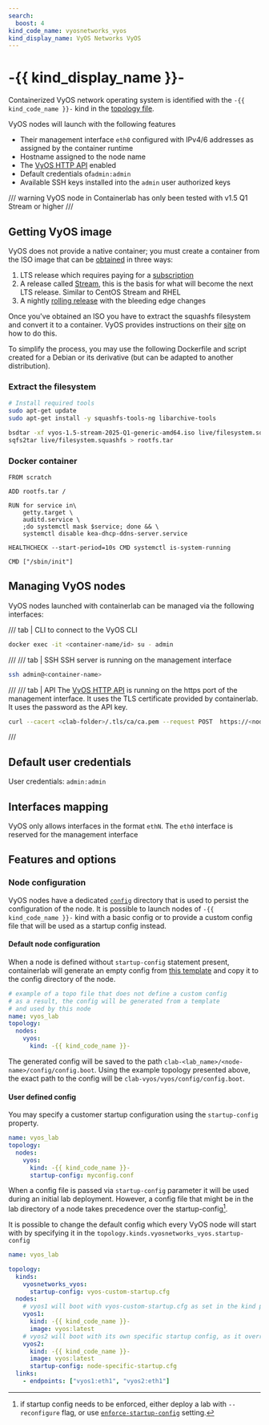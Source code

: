 ```yaml
---
search:
  boost: 4
kind_code_name: vyosnetworks_vyos
kind_display_name: VyOS Networks VyOS
---
```


# -{{ kind_display_name }}-
Containerized VyOS network operating system is identified with the `-{{ kind_code_name }}-` kind in the [topology file](../topo-def-file.md).


VyOS nodes will launch with the following features

* Their management interface `eth0` configured with IPv4/6 addresses as assigned by the container runtime
* Hostname assigned to the node name
* The [VyOS HTTP API](https://docs.vyos.io/en/latest/automation/vyos-api.html) enabled
* Default credentials of`admin:admin`
* Available SSH keys installed into the `admin` user authorized keys

/// warning
VyOS node in Containerlab has only been tested with v1.5 Q1 Stream or higher
///

## Getting VyOS image
<!-- --8<-- [start:vyos-get-image] -->
VyOS does not provide a native container; you must create a container from the ISO image that can be [obtained](https://vyos.net/get/) in three ways:

1. LTS release which requires paying for a [subscription](https://vyos.io/subscriptions/software)
2. A release called [Stream](https://vyos.net/get/stream/), this is the basis for what will become the next LTS release. Similar to CentOS Stream and RHEL
3. A nightly [rolling release](https://vyos.net/get/nightly-builds/) with the bleeding edge changes

Once you've obtained an ISO you have to extract the squashfs filesystem and convert it to a container. VyOS provides instructions on their [site](https://docs.vyos.io/en/latest/installation/virtual/docker.html#deploy-container-from-iso) on how to do this.

To simplify the process, you may use the following Dockerfile and script created for a Debian or its derivative (but can be adapted to another distribution).

### Extract the filesystem

```bash
# Install required tools
sudo apt-get update
sudo apt-get install -y squashfs-tools-ng libarchive-tools

bsdtar -xf vyos-1.5-stream-2025-Q1-generic-amd64.iso live/filesystem.squashfs
sqfs2tar live/filesystem.squashfs > rootfs.tar
```

### Docker container

```Docker
FROM scratch

ADD rootfs.tar /

RUN for service in\
    getty.target \
    auditd.service \
    ;do systemctl mask $service; done && \
    systemctl disable kea-dhcp-ddns-server.service 

HEALTHCHECK --start-period=10s CMD systemctl is-system-running

CMD ["/sbin/init"]
```

<!-- --8<-- [end:vyos-get-image] -->

## Managing VyOS nodes

VyOS nodes launched with containerlab can be managed via the following interfaces:

/// tab | CLI
to connect to the VyOS CLI

```bash
docker exec -it <container-name/id> su - admin
```

///
/// tab | SSH
SSH server is running on the management interface

```bash
ssh admin@<container-name>
```

///
/// tab | API
The [VyOS HTTP API](https://docs.vyos.io/en/latest/automation/vyos-api.html) is running on the https port of the management interface. It uses the TLS certificate provided by containerlab. It uses the password as the API key.

```bash
curl --cacert <clab-folder>/.tls/ca/ca.pem --request POST  https://<node-name>/retrieve --form data='{"op": "showConfig", "path": []}' --form key="admin"
```

///

## Default user credentials

User credentials: `admin:admin`

## Interfaces mapping

VyOS only allows interfaces in the format `ethN`. The `eth0` interface is reserved for the management interface

## Features and options

### Node configuration

VyOS nodes have a dedicated [`config`](../conf-artifacts.md#identifying-a-lab-directory) directory that is used to persist the configuration of the node. It is possible to launch nodes of `-{{ kind_code_name }}-` kind with a basic config or to provide a custom config file that will be used as a startup config instead.

#### Default node configuration

When a node is defined without `startup-config` statement present, containerlab will generate an empty config from [this template](https://github.com/srl-labs/containerlab/blob/main/nodes/vyos/vyos.config.boot) and copy it to the config directory of the node.

```yaml
# example of a topo file that does not define a custom config
# as a result, the config will be generated from a template
# and used by this node
name: vyos_lab
topology:
  nodes:
    vyos:
      kind: -{{ kind_code_name }}-
```

The generated config will be saved to the path `clab-<lab_name>/<node-name>/config/config.boot`. Using the example topology presented above, the exact path to the config will be `clab-vyos/vyos/config/config.boot`.

#### User defined config

You may specify a customer startup configuration using the `startup-config` property.

```yaml
name: vyos_lab
topology:
  nodes:
    vyos:
      kind: -{{ kind_code_name }}-
      startup-config: myconfig.conf
```

When a config file is passed via `startup-config` parameter it will be used during an initial lab deployment. However, a config file that might be in the lab directory of a node takes precedence over the startup-config[^1].

It is possible to change the default config which every VyOS node will start with by specifying it in the `topology.kinds.vyosnetworks_vyos.startup-config`

```yaml
name: vyos_lab

topology:
  kinds:
    vyosnetworks_vyos:
      startup-config: vyos-custom-startup.cfg
  nodes:
    # vyos1 will boot with vyos-custom-startup.cfg as set in the kind parameters
    vyos1:
      kind: -{{ kind_code_name }}-
      image: vyos:latest
    # vyos2 will boot with its own specific startup config, as it overrides the kind variables
    vyos2:
      kind: -{{ kind_code_name }}-
      image: vyos:latest
      startup-config: node-specific-startup.cfg
  links:
    - endpoints: ["vyos1:eth1", "vyos2:eth1"]
```

[^1]: if startup config needs to be enforced, either deploy a lab with `--reconfigure` flag, or use [`enforce-startup-config`](../nodes.md#enforce-startup-config) setting.
